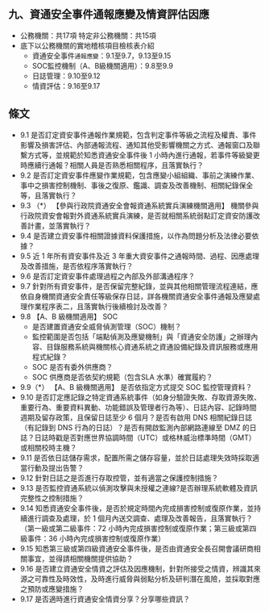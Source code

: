 ## 九、資通安全事件通報應變及情資評估因應
- 公務機關：共17項        特定非公務機關：共15項
- 底下以公務機關的實地稽核項目檢核表介紹
  - 資通安全事件`通報應變`：9.1至9.7，9.13至9.15
  - SOC監控機制（A、B級機關適用）：9.8至9.9
  - 日誌管理：9.10至9.12
  - 情資評估：9.16至9.17
## 條文
- 9.1 	是否訂定資安事件通報作業規範，包含判定事件等級之流程及權責、事件影響及損害評估、內部通報流程、通知其他受影響機關之方式、通報窗口及聯繫方式等，並規範於知悉資通安全事件後 1 小時內進行通報，若事件等級變更時應續行通報？相關人員是否熟悉相關程序，且落實執行？
- 9.2 	是否訂定資安事件應變作業規範，包含應變小組組織、事前之演練作業、事中之損害控制機制、事後之復原、鑑識、調查及改善機制、相關紀錄保全等，且落實執行？
- 9.3 （*） 	【參與行政院資通安全會報資通系統實兵演練機關適用】 機關參與行政院資安會報對外資通系統實兵演練，是否就相關系統弱點訂定資安防護改善計畫，並落實執行？
- 9.4	是否建立資安事件相關證據資料保護措施，以作為問題分析及法律必要依據？
- 9.5	近 1 年所有資安事件及近 3 年重大資安事件之通報時間、過程、因應處理及改善措施，是否依程序落實執行？
- 9.6 	是否訂定資安事件處理過程之內部及外部溝通程序？
- 9.7 	針對所有資安事件，是否保留完整紀錄，並與其他相關管理流程連結，應依自身機關資通安全責任等級保存日誌，詳各機關資通安全事件通報及應變處理作業程序表二，且落實執行後續檢討及改善？
- 9.8 	【A、B 級機關適用】 SOC
  - 是否建置資通安全威脅偵測管理（SOC）機制？
  - 監控範圍是否包括「端點偵測及應變機制」與「資通安全防護」之辦理內容、目錄服務系統與機關核心資通系統之資通設備紀錄及資訊服務或應用程式紀錄？
  - SOC 是否有委外供應商？
  - SOC 供應商是否依契約規範（包含SLA 水準）確實履約？
- 9.9（*） 	【A、B 級機關適用】 是否依指定方式提交 SOC 監控管理資料？
- 9.10	是否訂定應記錄之特定資通系統事件（如身分驗證失敗、存取資源失敗、重要行為、重要資料異動、功能錯誤及管理者行為等）、日誌內容、記錄時間週期及留存政策，且保留日誌至少 6 個月？是否有啟用 DNS 相關紀錄日誌（有記錄到 DNS 行為的日誌）？是否有開啟監測內部網路連線至 DMZ 的日誌？日誌時戳是否對應世界協調時間（UTC）或格林威治標準時間（GMT）或相關校時主機？
- 9.11	是否依日誌儲存需求，配置所需之儲存容量，並於日誌處理失效時採取適當行動及提出告警？
- 9.12 	針對日誌之是否進行存取控管，並有適當之保護控制措施？
- 9.13 	是否監控資通系統以偵測攻擊與未授權之連線?是否辦理系統軟體及資訊完整性之控制措施？
- 9.14 	知悉資通安全事件後，是否於規定時間內完成損害控制或復原作業，並持續進行調查及處理，於 1 個月內送交調查、處理及改善報告，且落實執行？（第一級或第二級事件：72 小時內完成損害控制或復原作業；第三級或第四級事件：36 小時內完成損害控制或復原作業）
- 9.15 	知悉第三級或第四級資通安全事件後，是否由資通安全長召開會議研商相關事宜，並得請相關機關提供協助？
- 9.16 	是否建立資通安全情資之評估及因應機制，針對所接受之情資，辨識其來源之可靠性及時效性，及時進行威脅與弱點分析及研判潛在風險，並採取對應之預防或應變措施？
- 9.17 	是否適時進行資通安全情資分享？分享哪些資訊？



